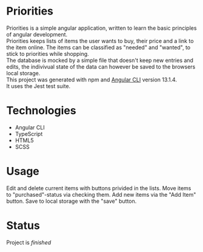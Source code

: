 # Priorities

Priorities is a simple angular application, written to learn the basic principles of angular development.
<br/>
Priorities keeps lists of items the user wants to buy, their price and a link to the item online. The items can be classified as "needed" and "wanted", to stick to priorities while shopping.
<br/>
The database is mocked by a simple file that doesn't keep new entries and edits, the indivivual state of the data can however be saved to the browsers local storage.
<br/>
This project was generated with npm and [Angular CLI](https://github.com/angular/angular-cli) version 13.1.4.
<br/>
It uses the Jest test suite.


# Technologies
- Angular CLI
- TypeScript
- HTML5
- SCSS

# Usage
Edit and delete current items with buttons privided in the lists. Move items to "purchased"-status via checking them. Add new items via the "Add Item" button. Save to local storage with the "save" button.

# Status
Project is *finished*

